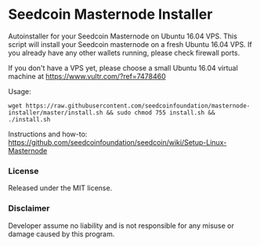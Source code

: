 # Seedcoin Masternode Installer

Autoinstaller for your Seedcoin Masternode on Ubuntu 16.04 VPS. This script will install your Seedcoin masternode on a fresh Ubuntu 16.04 VPS. If you already have any other wallets running, please check firewall ports.

If you don't have a VPS yet, please choose a small Ubuntu 16.04 virtual machine at https://www.vultr.com/?ref=7478460

Usage:

```
wget https://raw.githubusercontent.com/seedcoinfoundation/masternode-installer/master/install.sh && sudo chmod 755 install.sh && ./install.sh
```
    
Instructions and how-to: https://github.com/seedcoinfoundation/seedcoin/wiki/Setup-Linux-Masternode
  
### License

Released under the MIT license.

### Disclaimer

Developer assume no liability and is not responsible for any misuse or damage caused by this program. 
